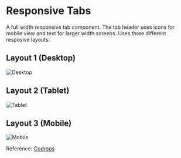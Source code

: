 # Responsive Tabs
A full width responsive tab component. The tab header uses icons for mobile view and text for larger width screens. 
Uses three different resposive layouts.

## Layout 1 (Desktop)
![Desktop](https://cdn.rawgit.com/vasanthk/Responsive-Tabs/master/screens/Layout-1.png)
## Layout 2 (Tablet)
![Tablet](https://cdn.rawgit.com/vasanthk/Responsive-Tabs/master/screens/Layout-2.png)
## Layout 3 (Mobile)
![Mobile](https://cdn.rawgit.com/vasanthk/Responsive-Tabs/master/screens/Layout-3.png)

Reference: [Codrops](http://tympanus.net/codrops/2014/03/21/responsive-full-width-tabs/)
